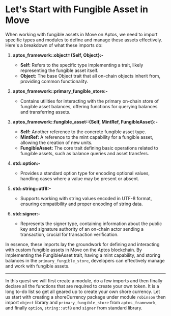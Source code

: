 # Let's Start with Fungible Asset in Move

When working with fungible assets in Move on Aptos, we need to import specific types and modules to define and manage these assets effectively. Here's a breakdown of what these imports do:

1.  **aptos_framework::object::{Self, Object}:-**
    -   **Self:** Refers to the specific type implementing a trait, likely representing the fungible asset itself.
    -   **Object:** The base Object trait that all on-chain objects inherit from, providing common functionality.

2.  **aptos_framework::primary_fungible_store:-**
    -   Contains utilities for interacting with the primary on-chain store of fungible asset balances, offering functions for querying balances and transferring assets.

3.  **aptos_framework::fungible_asset::{Self, MintRef, FungibleAsset}:-**
    -   **Self:** Another reference to the concrete fungible asset type.
    -   **MintRef:** A reference to the mint capability for a fungible asset, allowing the creation of new units.
    -   **FungibleAsset:** The core trait defining basic operations related to fungible assets, such as balance queries and asset transfers.

4.  **std::option:-**
    -   Provides a standard option type for encoding optional values, handling cases where a value may be present or absent.

5.  **std::string::utf8:-**
    -   Supports working with string values encoded in UTF-8 format, ensuring compatibility and proper encoding of string data.

6.  **std::signer:-**
    -   Represents the signer type, containing information about the public key and signature authority of an on-chain actor sending a transaction, crucial for transaction verification.

In essence, these imports lay the groundwork for defining and interacting with custom fungible assets in Move on the Aptos blockchain. By implementing the FungibleAsset trait, having a mint capability, and storing balances in the `primary_fungible_store`, developers can effectively manage and work with fungible assets.

---
In this quest we will first create a module, do a few imports and then finally declare all the functions that are required to create your own token. It is a long to-do list so get all geared up to create your own shore currency. Let us start with creating a shoreCurrency package under module `robinson` then import `object` library and `primary_fungible_store` from `aptos_framework`, and finally `option`, `string::utf8` and `signer` from standard library. 